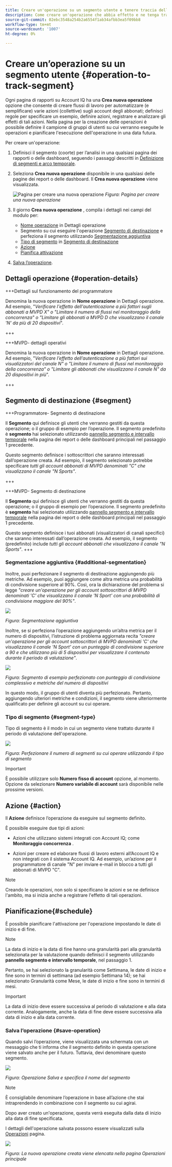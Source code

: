 ```yaml
---
title: Creare un'operazione su un segmento utente e tenere traccia dell'effetto
description: Come creare un'operazione che abbia effetto e ne tenga traccia su un segmento definito di utenti.
source-git-commit: 02ebc3548a254b2a6554f1ab34afbb3ea5f09bb8
workflow-type: tm+mt
source-wordcount: '1007'
ht-degree: 0%

---
```


# Creare un’operazione su un segmento utente {#operation-to-track-segment}

Ogni pagina di rapporti su Account IQ ha una **Crea nuova operazione** opzione che consente di creare flussi di lavoro per automatizzare (e semplificare) varie azioni (collettive) sugli account degli abbonati; definisci regole per specificare un esempio, definire azioni, registrare e analizzare gli effetti di tali azioni. Nella pagina per la creazione delle operazioni è possibile definire il campione di gruppi di utenti su cui verranno eseguite le operazioni e pianificare l&#39;esecuzione dell&#39;operazione in una data futura.

Per creare un&#39;operazione:

1. Definisci il segmento (coorte) per l’analisi in una qualsiasi pagina dei rapporti o delle dashboard, seguendo i passaggi descritti in [Definizione di segmenti e arco temporale](/help/AccountIQ/howto-select-segment-timeframe.md).

1. Seleziona **Crea nuova operazione** disponibile in una qualsiasi delle pagine dei report o delle dashboard. Il **Crea nuova operazione** viene visualizzata.

   ![Pagina per creare una nuova operazione](assets/create-new-operations.png)
   *Figura: Pagina per creare una nuova operazione*

1. Il giorno **Crea nuova operazione** , compila i dettagli nei campi del modulo per:

   * [Nome operazione](#operation-details) in Dettagli operazione
   * Segmento su cui eseguire l&#39;operazione [Segmento di destinazione](#segment) e perfeziona il segmento utilizzando [Segmentazione aggiuntiva](#additional-segmentation)
   * [Tipo di segmento](#segment-type) in [Segmento di destinazione](#segment)
   * [Azione](#action)
   * [Pianifica attivazione](#schedule)

1. [Salva l’operazione](#save-operation).

## Dettagli operazione {#operation-details}

+++Dettagli sul funzionamento del programmatore

Denomina la nuova operazione in **Nome operazione** in Dettagli operazione. Ad esempio, &quot;*Verificare l&#39;effetto dell&#39;autenticazione a più fattori sugli abbonati a MVPD X&quot; o &quot;Limitare il numero di flussi nel monitoraggio della concorrenza&quot; o &quot;Limitare gli abbonati a MVPD D che visualizzano il canale &#39;N&#39; da più di 20 dispositivi*&quot;.

+++

+++MVPD- dettagli operativi

Denomina la nuova operazione in **Nome operazione** in Dettagli operazione. Ad esempio, &quot;*Verificare l’effetto dell’autenticazione a più fattori sui visualizzatori del canale N&quot; o &quot;Limitare il numero di flussi nel monitoraggio della concorrenza&quot; o &quot;Limitare gli abbonati che visualizzano il canale N&quot; da 20 dispositivi in più*&quot;.

+++

## Segmento di destinazione {#segment}

+++Programmatore- Segmento di destinazione

Il **Segmento** qui definisce gli utenti che verranno gestiti da questa operazione; o il gruppo di esempio per l’operazione. Il segmento predefinito è **segmento** hai selezionato utilizzando [pannello segmento e intervallo temporale](/help/AccountIQ/howto-select-segment-timeframe.md) nella pagina dei report o delle dashboard principali nel passaggio 1 precedente.

<!--* The first segment entry in the **Segment** section, by default, shows the **segment** you selected in the step 1.

* The **segment evaluation period** is the time period of analysis you selected in step 1 from **Granularity and Timeframe** option.
![](assets/operations-segment-selection.png)
*Figure: Segment and timeframe selection on the main page*-->

Questo segmento definisce i sottoscrittori che saranno interessati dall’operazione creata. Ad esempio, il segmento selezionato potrebbe specificare *tutti gli account abbonati di MVPD denominati &quot;C&quot; che visualizzano il canale &quot;N Sports&quot;*.

+++

+++MVPD- Segmento di destinazione

Il **Segmento** qui definisce gli utenti che verranno gestiti da questa operazione; o il gruppo di esempio per l’operazione. Il segmento predefinito è **segmento** hai selezionato utilizzando [pannello segmento e intervallo temporale](/help/AccountIQ/howto-select-segment-timeframe.md) nella pagina dei report o delle dashboard principali nel passaggio 1 precedente.

<!--* The first segment entry in the **Segment** section, by default, shows the **segment** you selected in the step 1.

* The **segment evaluation period** is the time period of analysis you selected in step 1 from **Granularity and Timeframe** option.
![](assets/operations-segment-selection.png)
*Figure: Segment and timeframe selection on the main page*-->

Questo segmento definisce i tuoi abbonati (visualizzatori di canali specifici) che saranno interessati dall’operazione creata. Ad esempio, il segmento (predefinito) include *tutti gli account abbonati che visualizzano il canale &quot;N Sports&quot;*.
+++

### Segmentazione aggiuntiva {#additional-segmentation}

Inoltre, puoi perfezionare il segmento di destinazione aggiungendo più metriche. Ad esempio, puoi aggiungere come altra metrica una probabilità di condivisione superiore al 90%. Così, ora la dichiarazione del problema si legge *&quot;creare un&#39;operazione per gli account sottoscrittori di MVPD denominati &#39;C&#39; che visualizzano il canale &#39;N Sport&#39; con una probabilità di condivisione maggiore del 90%&quot;*.

![](assets/additional-segment.gif)

*Figura: Segmentazione aggiuntiva*

Inoltre, se si perfeziona l’operazione aggiungendo un’altra metrica per il numero di dispositivi, l’istruzione di problema aggiornata recita *&quot;creare un&#39;operazione per gli account sottoscrittori di MVPD denominati &#39;C&#39; che visualizzano il canale &#39;N Sport&#39; con un punteggio di condivisione superiore a 90 e che utilizzano più di 5 dispositivi per visualizzare il contenuto durante il periodo di valutazione&quot;*.

![](assets/refined-segment.png)

*Figura: Segmento di esempio perfezionato con punteggio di condivisione complessivo e metriche del numero di dispositivi*

In questo modo, il gruppo di utenti diventa più perfezionato. Pertanto, aggiungendo ulteriori metriche e condizioni, il segmento viene ulteriormente qualificato per definire gli account su cui operare.

### Tipo di segmento {#segment-type}

Tipo di segmento è il modo in cui un segmento viene trattato durante il periodo di valutazione dell&#39;operazione.

![](assets/segment-type.png)

*Figura: Perfezionare il numero di segmenti su cui operare utilizzando il tipo di segmento*

<!--The segment type option allows you to further refine your segment based on the evaluation period (or time).

**Fixed number of accounts** 

When you select **Fixed number of accounts** segment type, then you need to specify an evaluation period as well.

By doing so, you are fixing the sample size for evaluation in terms of numbers. You are making Account IQ identify a specific set of users (that meet the criteria of defined evaluation period and segment metrics) to operate on. The analysis and graphs will be generated for this specific set of users only (identified initially) throughout the operation.

**Variable number of accounts**

When you select **Variable number of accounts** segment type, you do not limit the number of accounts in segment. The accounts which fall under the defined segment metrics are the part of the segment, and the number of accounts will change continuously during the course of operation.-->

>[!IMPORTANT]
>
>È possibile utilizzare solo **Numero fisso di account** opzione, al momento. Opzione da selezionare **Numero variabile di account** sarà disponibile nelle prossime versioni.

<!--

you tell Account IQ in the beginning of the operation which number of accounts to operate on.

Account IQ system only has a segment definition, and during the operation it looks into all the accounts that fit that segments.

the number of accounts in segment is not limited, the accounts that fall under defined segment metrics will be part of the segment, and the no of accounts will change continuously, as there are no specific limitations - like an evaluation period in the past.When the segment is defined (which in this example is, subscriber accounts of MVPD 'C' who are viewing the channel 'N Sports' that have a sharing score above 80 and are using 10 different IPs) and we also identified a time period to evaluate a segment. This identifies X number of accounts as sample (for example 5000). How many devices they are using?
It identifies x-number of accounts (5000)...a very specific set of users that meet this criteria.
for every period that we schedule (within that operation) during that operation) we will look at those 5K users that are originally identified and we will present graph about them. How are the sharing scores coming up?u We identified a period. Are their sharing scores going up? Are there fewer of them who are meeting this definition?
Fixed versus variable is the way the treated in fixed or variable way.

1. we identified a fixed set of accounts.
2. we evaluate those specific accounts on criteria throughout the operation.

General idea independent of graph is that we will evaluate a set of accounts identified initially, for no of periods during operation and generate graphs against that.
Those are the 5000 users for which I will create graphs for for every period of the operation.

**Variable number of accounts**
We do not identify any initial set of accounts, we just have a segment definition.
Each period during the operation, we go and look into all the accounts that fit that segments.
If it is not a fixed segment, I won't initially evaluate it. I won't have an initial set of 5000. Instead at every period during the evaluation I will evaluate the segment then, and then I will produce graph about the next 3000 users.
the......will vary from period to period.

if not fixed segment, then I won't initially evaluate or have initial set of 5000, instead at every period during an operation and the.-->

## Azione {#action}

Il **Azione** definisce l’operazione da eseguire sul segmento definito.

È possibile eseguire due tipi di azioni:

* Azioni che utilizzano sistemi integrati con Account IQ; come **Monitoraggio concorrenza** <!--[Concurrency Monitoring](https://tve.helpdocsonline.com/concurrency-monitoring-introduction), or Adobe Target-->.

* Azioni per creare ed elaborare flussi di lavoro esterni all’Account IQ e non integrati con il sistema Account IQ. Ad esempio, un’azione per il programmatore di canale &quot;N&quot; per inviare e-mail in blocco a tutti gli abbonati di MVPD &quot;C&quot;.

>[!NOTE]
>
>Creando le operazioni, non solo si specificano le azioni e se ne definisce l&#39;ambito, ma si inizia anche a registrare l&#39;effetto di tali operazioni.

## Pianificazione{#schedule}

È possibile pianificare l&#39;attivazione per l&#39;operazione impostando le date di inizio e di fine.

>[!NOTE]
>
>La data di inizio e la data di fine hanno una granularità pari alla granularità selezionata per la valutazione quando definisci il segmento utilizzando **pannello segmento e intervallo temporale**, nel passaggio 1.
>
>
>Pertanto, se hai selezionato la granularità come Settimana, le date di inizio e fine sono in termini di settimana (ad esempio Settimana 14); se hai selezionato Granularità come Mese, le date di inizio e fine sono in termini di mesi.


>[!IMPORTANT]
>
>La data di inizio deve essere successiva al periodo di valutazione e alla data corrente. Analogamente, anche la data di fine deve essere successiva alla data di inizio e alla data corrente.

### Salva l’operazione {#save-operation}

Quando salvi l’operazione, viene visualizzata una schermata con un messaggio che ti informa che il segmento definito in questa operazione viene salvato anche per il futuro. Tuttavia, devi denominare questo segmento.

![](assets/save-operation.png)

*Figura: Operazione Salva e specifica il nome del segmento*

>[!NOTE]
>
>È consigliabile denominare l’operazione in base all’azione che stai intraprendendo in combinazione con il segmento su cui agirai.

<!--In future you can select this saved segment when defining a segment for your analysis on the main reports page. Moreover, the saved segment is also listed when you create an operation the next time.

![](assets/saved-segment-operations-page.png)

*Figure: Saved segments in segment selector on Create new operations page* 

>[!IMPORTANT]
>
>When creating an operation, if you select a segment that was previously created then you cannot add new metrics to it and refine it.
>
>Adding new metrics creates a new segment, but you cannot modify an existing segment.-->

Dopo aver creato un&#39;operazione, questa verrà eseguita dalla data di inizio alla data di fine specificata.

I dettagli dell&#39;operazione salvata possono essere visualizzati sulla [Operazioni](/help/AccountIQ/operations.md) pagina.

![](assets/new-operation-created.png)

*Figura: La nuova operazione creata viene elencata nella pagina Operazioni principale*
